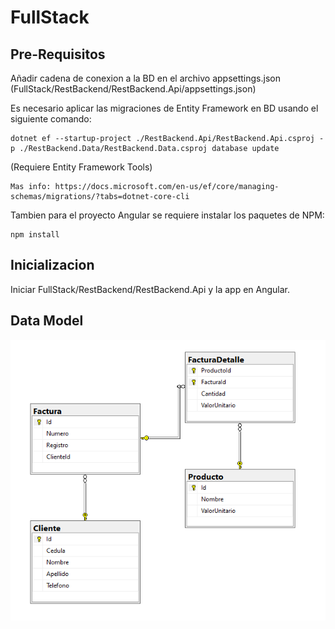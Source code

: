 # FullStack

## Pre-Requisitos

Añadir cadena de conexion a la BD en el archivo appsettings.json (FullStack/RestBackend/RestBackend.Api/appsettings.json)

Es necesario aplicar las migraciones de Entity Framework en BD usando el siguiente comando:
```
dotnet ef --startup-project ./RestBackend.Api/RestBackend.Api.csproj -p ./RestBackend.Data/RestBackend.Data.csproj database update
```
(Requiere Entity Framework Tools) 
```
Mas info: https://docs.microsoft.com/en-us/ef/core/managing-schemas/migrations/?tabs=dotnet-core-cli
```

Tambien para el proyecto Angular se requiere instalar los paquetes de NPM:
```
npm install
```

## Inicializacion

Iniciar FullStack/RestBackend/RestBackend.Api y la app en Angular.

## Data Model
![alt text](https://github.com/edwin0602/fullstack-dale-/blob/main/DataModel.PNG?raw=true)
